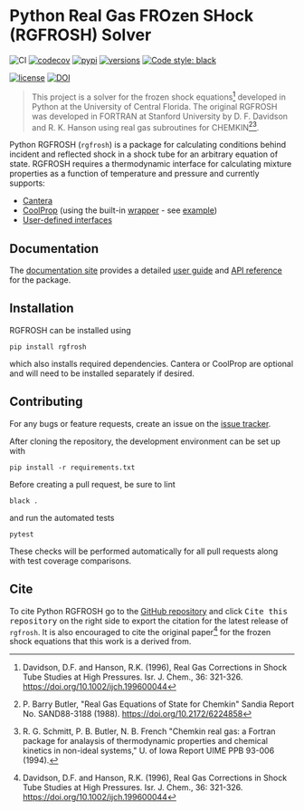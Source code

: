 # Python Real Gas FROzen SHock (RGFROSH) Solver

![CI](https://github.com/VasuLab/RGFROSH/actions/workflows/main.yml/badge.svg?event=push)
[![codecov](https://codecov.io/gh/VasuLab/RGFROSH/branch/main/graph/badge.svg?token=00W4E78FDD)](https://codecov.io/gh/VasuLab/RGFROSH)
[![pypi](https://img.shields.io/pypi/v/rgfrosh.svg)](https://pypi.python.org/pypi/rgfrosh)
[![versions](https://img.shields.io/pypi/pyversions/rgfrosh.svg)](https://github.com/VasuLab/rgfrosh)
[![Code style: black](https://img.shields.io/badge/code%20style-black-000000.svg)](https://github.com/psf/black)

[![license](https://img.shields.io/github/license/VasuLab/rgfrosh.svg)](https://github.com/VasuLab/rgfrosh/blob/main/LICENSE)
[![DOI](https://zenodo.org/badge/435992350.svg)](https://zenodo.org/badge/latestdoi/435992350)

> This project is a solver for the frozen shock equations[^1] developed in Python at the
> University of Central Florida. The original RGFROSH was developed in FORTRAN at Stanford 
> University by D. F. Davidson and R. K. Hanson using real gas subroutines for 
> CHEMKIN[^2][^3]. 

Python RGFROSH (`rgfrosh`) is a package for calculating conditions behind incident and reflected shock in
a shock tube for an arbitrary equation of state. RGFROSH requires a thermodynamic interface 
for calculating mixture properties as a function of temperature and pressure and currently supports:

- [Cantera](https://github.com/cantera/cantera)
- [CoolProp](https://github.com/CoolProp/CoolProp) (using the built-in
  [wrapper](https://vasulab.github.io/RGFROSH/reference/interface/#rgfrosh.interface.CPInterface) - 
  see [example](https://vasulab.github.io/RGFROSH/guide/interfaces/#coolprop)) 
- [User-defined interfaces](https://vasulab.github.io/RGFROSH/guide/interfaces/#user-defined-interfaces)

## Documentation

The [documentation site](https://vasulab.github.io/RGFROSH) provides a detailed 
[user guide](https://vasulab.github.io/RGFROSH/guide) and 
[API reference](https://vasulab.github.io/RGFROSH/reference/shock) for the package.

## Installation

RGFROSH can be installed using

```
pip install rgfrosh
```

which also installs required dependencies. Cantera or CoolProp are optional and will 
need to be installed separately if desired.

## Contributing

For any bugs or feature requests, create an issue on the 
[issue tracker](https://github.com/VasuLab/RGFROSH/issues). 

After cloning the repository, the development environment can be set up with

```
pip install -r requirements.txt
```

Before creating a pull request, be sure to lint

```
black .
```

and run the automated tests

```
pytest
```

These checks will be performed automatically for all pull requests along
with test coverage comparisons.

## Cite

To cite Python RGFROSH go to the [GitHub repository](https://github.com/VasuLab/RGFROSH) and click 
<kbd>Cite this repository</kbd> on the right side to export the citation for the latest release of 
`rgfrosh`. It is also encouraged to cite the original paper[^1] for the frozen shock equations that
this work is a derived from.


[^1]: Davidson, D.F. and Hanson, R.K. (1996), Real Gas Corrections in Shock Tube Studies 
at High Pressures. Isr. J. Chem., 36: 321-326. https://doi.org/10.1002/ijch.199600044
[^2]: P. Barry Butler, "Real Gas Equations of State for Chemkin" Sandia Report No. 
SAND88-3188 (1988). https://doi.org/10.2172/6224858
[^3]: R. G. Schmitt, P. B. Butler, N. B. French "Chemkin real gas: a Fortran package for 
analaysis of thermodynamic properties and chemical kinetics in non-ideal systems," 
U. of Iowa Report UIME PPB 93-006 (1994).
